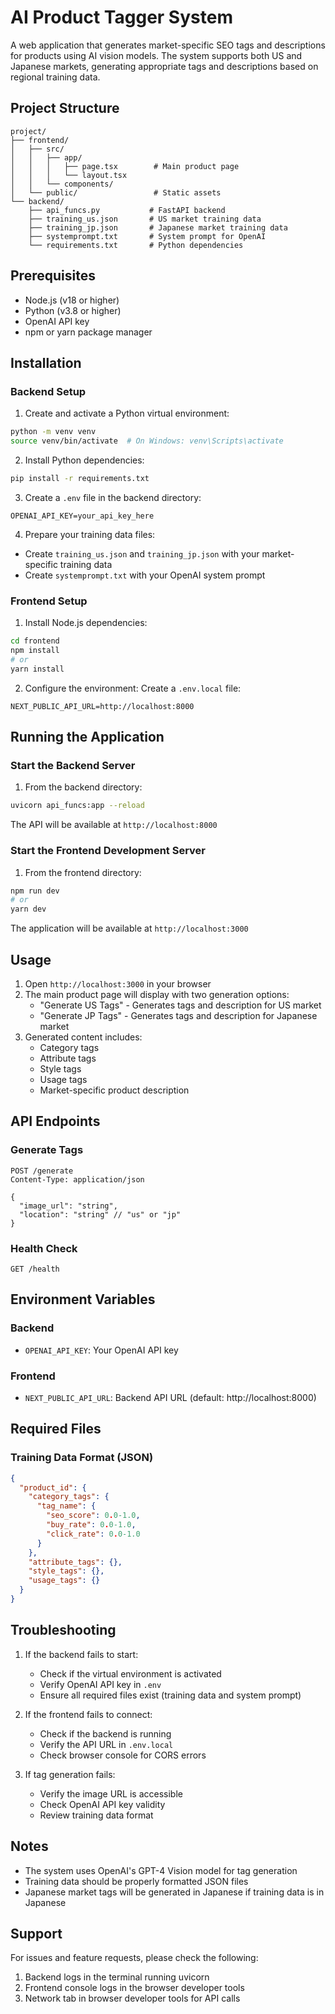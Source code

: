 # AI Product Tagger System

A web application that generates market-specific SEO tags and descriptions for products using AI vision models. The system supports both US and Japanese markets, generating appropriate tags and descriptions based on regional training data.

## Project Structure

```
project/
├── frontend/
│   ├── src/
│   │   ├── app/
│   │   │   ├── page.tsx        # Main product page
│   │   │   └── layout.tsx
│   │   └── components/
│   └── public/                 # Static assets
└── backend/
    ├── api_funcs.py           # FastAPI backend
    ├── training_us.json       # US market training data
    ├── training_jp.json       # Japanese market training data
    ├── systemprompt.txt       # System prompt for OpenAI
    └── requirements.txt       # Python dependencies
```

## Prerequisites

- Node.js (v18 or higher)
- Python (v3.8 or higher)
- OpenAI API key
- npm or yarn package manager

## Installation

### Backend Setup

1. Create and activate a Python virtual environment:
```bash
python -m venv venv
source venv/bin/activate  # On Windows: venv\Scripts\activate
```

2. Install Python dependencies:
```bash
pip install -r requirements.txt
```

3. Create a `.env` file in the backend directory:
```env
OPENAI_API_KEY=your_api_key_here
```

4. Prepare your training data files:
- Create `training_us.json` and `training_jp.json` with your market-specific training data
- Create `systemprompt.txt` with your OpenAI system prompt

### Frontend Setup

1. Install Node.js dependencies:
```bash
cd frontend
npm install
# or
yarn install
```

2. Configure the environment:
Create a `.env.local` file:
```env
NEXT_PUBLIC_API_URL=http://localhost:8000
```

## Running the Application

### Start the Backend Server

1. From the backend directory:
```bash
uvicorn api_funcs:app --reload
```
The API will be available at `http://localhost:8000`

### Start the Frontend Development Server

1. From the frontend directory:
```bash
npm run dev
# or
yarn dev
```
The application will be available at `http://localhost:3000`

## Usage

1. Open `http://localhost:3000` in your browser
2. The main product page will display with two generation options:
   - "Generate US Tags" - Generates tags and description for US market
   - "Generate JP Tags" - Generates tags and description for Japanese market
3. Generated content includes:
   - Category tags
   - Attribute tags
   - Style tags
   - Usage tags
   - Market-specific product description

## API Endpoints

### Generate Tags
```http
POST /generate
Content-Type: application/json

{
  "image_url": "string",
  "location": "string" // "us" or "jp"
}
```

### Health Check
```http
GET /health
```

## Environment Variables

### Backend
- `OPENAI_API_KEY`: Your OpenAI API key

### Frontend
- `NEXT_PUBLIC_API_URL`: Backend API URL (default: http://localhost:8000)

## Required Files

### Training Data Format (JSON)
```json
{
  "product_id": {
    "category_tags": {
      "tag_name": {
        "seo_score": 0.0-1.0,
        "buy_rate": 0.0-1.0,
        "click_rate": 0.0-1.0
      }
    },
    "attribute_tags": {},
    "style_tags": {},
    "usage_tags": {}
  }
}
```

## Troubleshooting

1. If the backend fails to start:
   - Check if the virtual environment is activated
   - Verify OpenAI API key in `.env`
   - Ensure all required files exist (training data and system prompt)

2. If the frontend fails to connect:
   - Check if the backend is running
   - Verify the API URL in `.env.local`
   - Check browser console for CORS errors

3. If tag generation fails:
   - Verify the image URL is accessible
   - Check OpenAI API key validity
   - Review training data format

## Notes

- The system uses OpenAI's GPT-4 Vision model for tag generation
- Training data should be properly formatted JSON files
- Japanese market tags will be generated in Japanese if training data is in Japanese

## Support

For issues and feature requests, please check the following:
1. Backend logs in the terminal running uvicorn
2. Frontend console logs in the browser developer tools
3. Network tab in browser developer tools for API calls